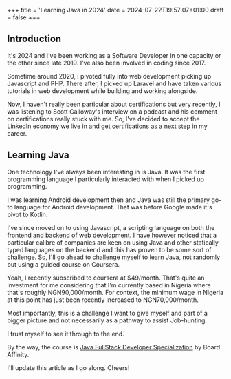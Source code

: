 +++
title = 'Learning Java in 2024'
date = 2024-07-22T19:57:07+01:00
draft = false
+++

## Introduction

It's 2024 and I've been working as a Software Developer in one capacity or the other since late 2019. I've also been involved in coding since 2017.

Sometime around 2020, I pivoted fully into web development picking up Javascript and PHP. There after, I picked up Laravel and have taken various tutorials in web development while building and working alongside.

Now, I haven't really been particular about certifications but very recently, I was listening to Scott Galloway's interview on a podcast and his comment on certifications really stuck with me. So, I've decided to accept the LinkedIn economy we live in and get certifications as a next step in my career.

## Learning Java

One technology I've always been interesting in is Java. It was the first programming language I particularly interacted with when I picked up programming.

I was learning Android development then and Java was still the primary go-to language for Android development. That was before Google made it's pivot to Kotlin.

I've since moved on to using Javascript, a scripting language on both the frontend and backend of web development. I have however noticed that a particular calibre of companies are keen on using Java and other statically typed languages on the backend and this has proven to be some sort of challenge. So, I'll go ahead to challenge myself to learn Java, not randomly but using a guided course on Coursera.

Yeah, I recently subscribed to coursera at $49/month. That's quite an investment for me considering that I'm currently based in Nigeria where that's roughly NGN90,000/month. For context, the minimum wage in Nigeria at this point has just been recently increased to NGN70,000/month.

Most importantly, this is a challenge I want to give myself and part of a bigger picture and not necessarily as a pathway to assist Job-hunting.

I trust myself to see it through to the end.

By the way, the course is [Java FullStack Developer Specialization](https://www.coursera.org/specializations/java-fullstack) by Board Affinity.

I'll update this article as I go along. Cheers!
